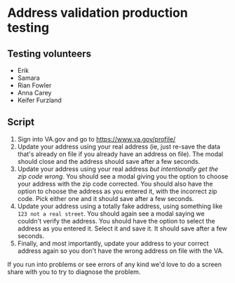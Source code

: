 # Address validation production testing 

## Testing volunteers

- Erik
- Samara
- Rian Fowler
- Anna Carey
- Keifer Furzland

## Script

1. Sign into VA.gov and go to https://www.va.gov/profile/
1. Update your address using your real address (ie, just re-save the data that's already on file if you already have an address on file). The modal should close and the address should save after a few seconds.
1. Update your address using your real address _but intentionally get the zip code wrong_. You should see a modal giving you the option to choose your address with the zip code corrected. You should also have the option to choose the address as you entered it, with the incorrect zip code. Pick either one and it should save after a few seconds.
1. Update your address using a totally fake address, using something like `123 not a real street`. You should again see a modal saying we couldn't verify the address. You should have the option to select the address as you entered it. Select it and save it. It should save after a few seconds.
1. Finally, and most importantly, update your address to your correct address again so you don't have the wrong address on file with the VA.

If you run into problems or see errors of any kind we'd love to do a screen share with you to try to diagnose the problem.

